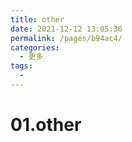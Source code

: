 ```yaml
---
title: other
date: 2021-12-12 13:05:36
permalink: /pages/b94ac4/
categories:
  - 更多
tags:
  -
---
```

# 01.other
